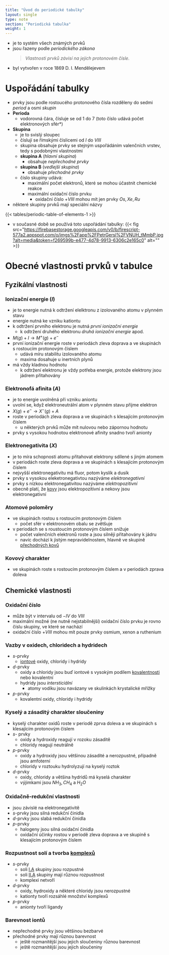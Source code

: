 ```yaml
---
title: "Úvod do periodické tabulky"
layout: single
type: note
section: "Periodická tabulka"
weight: 1
---
```

- je to systém všech známých prvků
- jsou řazeny podle _periodického zákona_
    > _Vlastnosti prvků závisí na jejich protonovém čísle._
- byl vytvořen v roce 1869 D. I. Mendělejevem
# Uspořádání tabulky
- prvky jsou podle rostoucého protonového čísla rozděleny do sedmi _period_ a osmi _skupin_
- **Perioda**
    - vodorovná čára, čísluje se od 1 do 7 (toto číslo udává počet elektronových sfér*)
- **Skupina**
    - je to svislý sloupec
    - číslují se římskými číslicemi od $I$ do $VIII$
    - skupina obsahuje prvky se stejným uspořádáním valenčních vrstev, tedy s podobnými vlastnostmi
    - **skupina A** (_hlavní skupina_)
        - obsahuje _nepřechodné prvky_
    - **skupina B** (_vedlejší skupina_)
        - obsahuje _přechodné prvky_
    - číslo skupiny udává:
        - maximální počet elektronů, které se mohou účastnit chemické reakce
        - maximální oxidační číslo prvku
            - oxidační číslo $+VIII$ mohou mít jen prvky $Os, Xe, Ru$
- některé skupiny prvků mají speciální názvy
    
{{< tables/periodic-table-of-elements-1 >}}

- v současné době se používá toto uspořádání tabulky:
    {{< fig src="https://firebasestorage.googleapis.com/v0/b/firescript-577a2.appspot.com/o/imgs%2Fapp%2FPetrGersl%2FVNUH_tMmbP.jpg?alt=media&token=f269599b-e477-4d78-9913-6306c2e165c0" alt="" >}}
# Obecné vlastnosti prvků v tabulce
## Fyzikální vlastnosti
### Ionizační energie ($I$)
- je to energie nutná k odtržení elelktronu z izolovaného atomu v plynném stavu
- energie nutná ke vzniku kationtu
- k odtržení prvního elektronu je nutná _první ionizační energie_
    - k odtržení druhého elektronu _druhá ionizační energie_ apod.
- $M(g)+I\longrightarrow{M^+(g)+e^-}$
- první ionizační energie roste v periodách zleva doprava a ve skupinách s rostoucím protonovým číslem
    - udává míru stabilitu izolovaného atomu
    - maxima dosahuje u inertních plynů
- má vždy kladnou hodnotu
    - k odtržení elektronu je vždy potřeba energie, protože elektrony jsou jádrem přitahovány
### Elektronofá afinita ($A$)
- je to energie uvolněná při vzniku aniontu
- uvolní se, když elektroneutrální atom v plynném stavu přijme elektron
- $X(g)+e^-\longrightarrow{X^-(g)+A}$
- roste v periodách zleva doprava a ve skupinách s klesajícím protonovým číslem
    - u některých prvků může mít nulovou nebo zápornou hodnotu
- prvky s vysokou hodnotou elektronové afinity snadno tvoří anionty
### Elektronegativita ($X$)
- je to míra schopnosti atomu přitahovat elektrony sdílené s jiným atomem
- v periodách roste zleva doprava a ve skupinách s klesajícím protonovým číslem
- nejvyšší elektronegativitu má fluor, potom kyslík a dusík
- prvky s vysokou eleketronegativtou nazýváme _elektronegativní_
- prvky s nízkou elektronegativitou nazýváme _elektropozitivní_
- obecně platí, že [kovy](/notes/research/chemistry/inorganic-chemistry/general-inorganic-chemistry/metals) jsou elektropozitivní a nekovy jsou elektronegativní
### Atomové poloměry
- ve skupinách rostou s rostoucím protonovým číslem
    - počet sfér v elektronovém obalu se zvětšuje
- v periodách se s roustoucím protonovým číslem snižuje
    - počet valenčních elektronů roste a jsou silněji přitahovány k jádru
    - navíc dochází k jistým nepravidelnostem, hlavně ve skupině [přechodných kovů](/notes/research/chemistry/inorganic-chemistry/periodic-table/transition-elements)
### Kovový charakter
- ve skupinách roste s rostoucím protonovým číslem a v periodách zprava doleva
## Chemické vlastnosti
### Oxidační číslo
- může být v intervalu od $-IV$ do $VIII$
- maximální možné (ne nutně nejstabilnější) oxidační číslo prvku je rovno číslu skupiny, ve které se nachází
- oxidační číslo $+VIII$ mohou mít pouze prvky osmium, xenon a ruthenium
### Vazby v oxidech, chloridech a hydridech
- $s$-prvky
    - [iontové](/notes/research/chemistry/general-chemistry/chemical-bonds/ionic-bond) oxidy, chloridy i hydridy
- $d$-prvky
    - oxidy a chloridy jsou buď iontové s vysokým podílem [kovalentnosti](/notes/research/chemistry/general-chemistry/chemical-bonds/covalent-bond) nebo kovalentní
    - hydridy jsou _intersticiální_
        - atomy vodíku jsou navázany ve skulinkách krystalické mřížky
- $p$-prvky
    - kovalentní oxidy, chloridy i hydridy
### Kyselý a zásaditý charakter sloučeniny
- kyselý charakter oxidů roste v periodě zprva doleva a ve skupinách s klesajícím protonovým číslem
- $s$- prvky
    - oxidy a hydroxidy reagují v rozoku zásaditě
    - chloridy reagují neutrálně
- $p$-prvky
    - oxidy a hydroxidy jsou většinou zásadité a nerozpustné, případně jsou amfoterní
    - chloridy v roztouku hydrolyzují na kyselý roztok
- $d$-prvky
    - oxidy, chloridy a většina hydridů má kyselá charakter
    - výjimkami jsou $NH_3,CH_4$ a $H_2O$
### Oxidačně-redukční vlastnosti
- jsou závislé na elektronegativitě
- $s$-prvky jsou silná redukční činidla
- $d$-prvky jsou slabá redukční činidla
- $p$-prvky
    - halogeny jsou silná oxidační činidla
    - oxidační účinky rostou v periodě zleva doprava a ve skupině s klesajícím protonovým číslem
### Rozpustnost solí a tvorba [komplexů](/notes/research/chemistry/inorganic-chemistry/general-inorganic-chemistry/complex-compounds)
- $s$-prvky
    - soli [I.A](/notes/research/chemistry/inorganic-chemistry/periodic-table/group-i.a) skupiny jsou rozpustné
    - soli [II.A](/notes/research/chemistry/inorganic-chemistry/periodic-table/group-ii.a) skupiny mají různou rozpustnost
    - komplexi netvoří
- $d$-prvky
    - oxidy, hydroxidy a některé chloridy jsou nerozpustné
    - kationty tvoří rozsáhlé množství komplexů
- $p$-prvky
    - anionty tvoří ligandy
### Barevnost iontů
- nepřechodné prvky jsou většinou bezbarvé
- přechodné prvky mají různou barevnost
    - ještě rozmanitější jsou jejich sloučeniny
 různou barevnost
    - ještě rozmanitější jsou jejich sloučeniny

